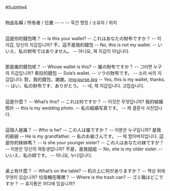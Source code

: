 #Subtitle4

##

物品名稱 / 所有者 / 位置 -- -- -- 묵건 명칭 / 소유자 / 위치

##

這是你的錢包嗎？ -- Is this your wallet? -- これはあなたの財布ですか？ -- 이 지갑, 당신의 지갑입니까?
不，這不是我的錢包 -- No, this is not my wallet. -- いいえ、私の財布ではありません。 -- 아니요, 제 지갑이 아닙니다.

##

那是誰的錢包呢？ -- Whose wallet is this? -- 誰の財布ですか？ -- 그러면 누구의 지갑입니까?
素拉的錢包 -- Sola’s wallet. -- ソラの財布です。 -- 소라 씨의 지갑입니다.
對，我的錢包，謝謝。<img:purse.jpg> -- Yes, this is my wallet, thanks. -- はい、私の財布です、ありがとう。 -- 네, 제 지갑입니다. 고맙습니다.

##

這是什麼？ -- What’s this? -- これは何ですか？ -- 이것은 무엇입니까?
我的結婚照片 -- this is my wedding photo. -- 私の結婚写真です。 -- 제 결혼식 사진입니다.

##

這個人是誰？ -- Who is he? -- この人は誰ですか？ -- 이분은 누구입니까?
是我的爺爺 -- He is my grandfather. -- 私のお爺さんです。 -- 제 할아버지입니다.
這是你的妹妹嗎？ -- Is she your younger sister? -- この人はあなたの妹ですか？ -- 이분은 당신의 여동생입니까?
不是，是我姐姐 -- No, she is my older sister. -- いいえ、私の姉です。 -- 아니요, 누나입니다.

##

桌上有什麼？ -- What’s on the table? -- 机の上に何がありますか？ -- 책상 위에 무엇이 있습니까?
垃圾桶在哪裡？ -- Where is the trash can? -- ゴミ箱はどこですか？ -- 휴지통은 어디에 있습니까?
